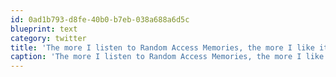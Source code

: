 ```yaml
---
id: 0ad1b793-d8fe-40b0-b7eb-038a688a6d5c
blueprint: text
category: twitter
title: 'The more I listen to Random Access Memories, the more I like it'
caption: 'The more I listen to Random Access Memories, the more I like it'
---
```

